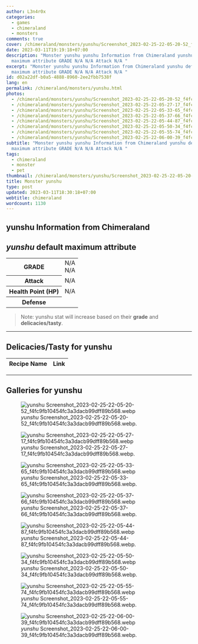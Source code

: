 ```yaml
---
author: L3n4r0x
categories:
  - games
  - chimeraland
  - monsters
comments: true
cover: /chimeraland/monsters/yunshu/Screenshot_2023-02-25-22-05-20-52_f4fc9fb10454fc3a3dacb99dff89b568.webp
date: 2023-03-11T19:19:18+07:00
description: "Monster yunshu yunshu Information from Chimeraland yunshu default
  maximum attribute GRADE N/A N/A Attack N/A "
excerpt: "Monster yunshu yunshu Information from Chimeraland yunshu default
  maximum attribute GRADE N/A N/A Attack N/A "
id: d02a22df-b0a5-4888-8960-2ee2fbb7538f
lang: en
permalink: /chimeraland/monsters/yunshu.html
photos:
  - /chimeraland/monsters/yunshu/Screenshot_2023-02-25-22-05-20-52_f4fc9fb10454fc3a3dacb99dff89b568.webp
  - /chimeraland/monsters/yunshu/Screenshot_2023-02-25-22-05-27-17_f4fc9fb10454fc3a3dacb99dff89b568.webp
  - /chimeraland/monsters/yunshu/Screenshot_2023-02-25-22-05-33-65_f4fc9fb10454fc3a3dacb99dff89b568.webp
  - /chimeraland/monsters/yunshu/Screenshot_2023-02-25-22-05-37-66_f4fc9fb10454fc3a3dacb99dff89b568.webp
  - /chimeraland/monsters/yunshu/Screenshot_2023-02-25-22-05-44-87_f4fc9fb10454fc3a3dacb99dff89b568.webp
  - /chimeraland/monsters/yunshu/Screenshot_2023-02-25-22-05-50-34_f4fc9fb10454fc3a3dacb99dff89b568.webp
  - /chimeraland/monsters/yunshu/Screenshot_2023-02-25-22-05-55-74_f4fc9fb10454fc3a3dacb99dff89b568.webp
  - /chimeraland/monsters/yunshu/Screenshot_2023-02-25-22-06-00-39_f4fc9fb10454fc3a3dacb99dff89b568.webp
subtitle: "Monster yunshu yunshu Information from Chimeraland yunshu default
  maximum attribute GRADE N/A N/A Attack N/A "
tags:
  - chimeraland
  - monster
  - pet
thumbnail: /chimeraland/monsters/yunshu/Screenshot_2023-02-25-22-05-20-52_f4fc9fb10454fc3a3dacb99dff89b568.webp
title: Monster yunshu
type: post
updated: 2023-03-11T18:30:18+07:00
webtitle: chimeraland
wordcount: 1130
---
```


<link
  rel="stylesheet"
  href="https://rawcdn.githack.com/dimaslanjaka/Web-Manajemen/870a349/css/bootstrap-5-3-0-alpha3-wrapper.css"
/>
<section id="bootstrap-wrapper">
  <div data-bs-theme="dark">
    <h2>yunshu Information from Chimeraland</h2>
    <h2 id="attribute"><i>yunshu</i> default maximum attribute</h2>
    <div class="row">
      <div class="col mb-2">
        <div class="card">
          <div class="card-body">
            <table>
              <tr>
                <th>GRADE</th>
                <td>N/A <br />N/A</td>
              </tr>
              <tr>
                <th>Attack</th>
                <td>N/A</td>
              </tr>
              <tr>
                <th>Health Point (HP)</th>
                <td>N/A</td>
              </tr>
              <tr>
                <th>Defense</th>
                <td></td>
              </tr>
            </table>
          </div>
        </div>
      </div>
    </div>
    <blockquote class="bd-callout bd-callout-warning">
      Note: yunshu stat will increase based on their <b>grade</b> and
      <b>delicacies/tasty</b>.
    </blockquote>
    <hr />
    <h2 id="delicacies">Delicacies/Tasty for yunshu</h2>
    <div class="card">
      <div class="card-body">
        <div class="table-responsive">
          <table class="table table-striped">
            <thead>
              <tr>
                <th>Recipe Name</th>
                <th>Link</th>
              </tr>
            </thead>
            <tbody></tbody>
          </table>
        </div>
      </div>
    </div>
    <hr />
    <div id="gallery">
      <h2>Galleries for yunshu</h2>
      <div class="row">
        <div class="col-lg-6 col-12">
          <figure>
            <img
              src="https://www.webmanajemen.com/chimeraland/monsters/yunshu/Screenshot_2023-02-25-22-05-20-52_f4fc9fb10454fc3a3dacb99dff89b568.webp"
              alt="yunshu Screenshot_2023-02-25-22-05-20-52_f4fc9fb10454fc3a3dacb99dff89b568.webp"
            />
            <figcaption style="word-wrap: break-word">
              <i>yunshu</i>
              Screenshot_2023-02-25-22-05-20-52_f4fc9fb10454fc3a3dacb99dff89b568.webp.
            </figcaption>
          </figure>
        </div>
        <div class="col-lg-6 col-12">
          <figure>
            <img
              src="https://www.webmanajemen.com/chimeraland/monsters/yunshu/Screenshot_2023-02-25-22-05-27-17_f4fc9fb10454fc3a3dacb99dff89b568.webp"
              alt="yunshu Screenshot_2023-02-25-22-05-27-17_f4fc9fb10454fc3a3dacb99dff89b568.webp"
            />
            <figcaption style="word-wrap: break-word">
              <i>yunshu</i>
              Screenshot_2023-02-25-22-05-27-17_f4fc9fb10454fc3a3dacb99dff89b568.webp.
            </figcaption>
          </figure>
        </div>
        <div class="col-lg-6 col-12">
          <figure>
            <img
              src="https://www.webmanajemen.com/chimeraland/monsters/yunshu/Screenshot_2023-02-25-22-05-33-65_f4fc9fb10454fc3a3dacb99dff89b568.webp"
              alt="yunshu Screenshot_2023-02-25-22-05-33-65_f4fc9fb10454fc3a3dacb99dff89b568.webp"
            />
            <figcaption style="word-wrap: break-word">
              <i>yunshu</i>
              Screenshot_2023-02-25-22-05-33-65_f4fc9fb10454fc3a3dacb99dff89b568.webp.
            </figcaption>
          </figure>
        </div>
        <div class="col-lg-6 col-12">
          <figure>
            <img
              src="https://www.webmanajemen.com/chimeraland/monsters/yunshu/Screenshot_2023-02-25-22-05-37-66_f4fc9fb10454fc3a3dacb99dff89b568.webp"
              alt="yunshu Screenshot_2023-02-25-22-05-37-66_f4fc9fb10454fc3a3dacb99dff89b568.webp"
            />
            <figcaption style="word-wrap: break-word">
              <i>yunshu</i>
              Screenshot_2023-02-25-22-05-37-66_f4fc9fb10454fc3a3dacb99dff89b568.webp.
            </figcaption>
          </figure>
        </div>
        <div class="col-lg-6 col-12">
          <figure>
            <img
              src="https://www.webmanajemen.com/chimeraland/monsters/yunshu/Screenshot_2023-02-25-22-05-44-87_f4fc9fb10454fc3a3dacb99dff89b568.webp"
              alt="yunshu Screenshot_2023-02-25-22-05-44-87_f4fc9fb10454fc3a3dacb99dff89b568.webp"
            />
            <figcaption style="word-wrap: break-word">
              <i>yunshu</i>
              Screenshot_2023-02-25-22-05-44-87_f4fc9fb10454fc3a3dacb99dff89b568.webp.
            </figcaption>
          </figure>
        </div>
        <div class="col-lg-6 col-12">
          <figure>
            <img
              src="https://www.webmanajemen.com/chimeraland/monsters/yunshu/Screenshot_2023-02-25-22-05-50-34_f4fc9fb10454fc3a3dacb99dff89b568.webp"
              alt="yunshu Screenshot_2023-02-25-22-05-50-34_f4fc9fb10454fc3a3dacb99dff89b568.webp"
            />
            <figcaption style="word-wrap: break-word">
              <i>yunshu</i>
              Screenshot_2023-02-25-22-05-50-34_f4fc9fb10454fc3a3dacb99dff89b568.webp.
            </figcaption>
          </figure>
        </div>
        <div class="col-lg-6 col-12">
          <figure>
            <img
              src="https://www.webmanajemen.com/chimeraland/monsters/yunshu/Screenshot_2023-02-25-22-05-55-74_f4fc9fb10454fc3a3dacb99dff89b568.webp"
              alt="yunshu Screenshot_2023-02-25-22-05-55-74_f4fc9fb10454fc3a3dacb99dff89b568.webp"
            />
            <figcaption style="word-wrap: break-word">
              <i>yunshu</i>
              Screenshot_2023-02-25-22-05-55-74_f4fc9fb10454fc3a3dacb99dff89b568.webp.
            </figcaption>
          </figure>
        </div>
        <div class="col-lg-6 col-12">
          <figure>
            <img
              src="https://www.webmanajemen.com/chimeraland/monsters/yunshu/Screenshot_2023-02-25-22-06-00-39_f4fc9fb10454fc3a3dacb99dff89b568.webp"
              alt="yunshu Screenshot_2023-02-25-22-06-00-39_f4fc9fb10454fc3a3dacb99dff89b568.webp"
            />
            <figcaption style="word-wrap: break-word">
              <i>yunshu</i>
              Screenshot_2023-02-25-22-06-00-39_f4fc9fb10454fc3a3dacb99dff89b568.webp.
            </figcaption>
          </figure>
        </div>
      </div>
    </div>
  </div>
</section>